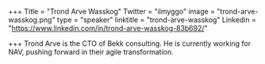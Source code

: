 +++
Title = "Trond Arve Wasskog"
Twitter = "ilmyggo"
image = "trond-arve-wasskog.png"
type = "speaker"
linktitle = "trond-arve-wasskog"
Linkedin = "https://www.linkedin.com/in/trond-arve-wasskog-83b692/"

+++
Trond Arve is the CTO of Bekk consulting. He is currently working for NAV, pushing forward in their agile transformation.

